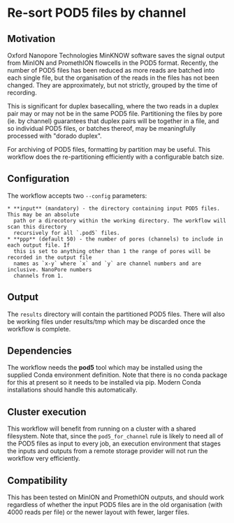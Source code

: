# Re-sort POD5 files by channel

## Motivation

Oxford Nanopore Technologies MinKNOW software saves the signal output from MinION and PromethION
flowcells in the POD5 format. Recently, the number of POD5 files has been reduced as more reads
are batched into each single file, but the organisation of the reads in the files has not been
changed. They are approximately, but not strictly, grouped by the time of recording.

This is significant for duplex basecalling, where the two reads in a duplex pair may or may not
be in the same POD5 file. Partitioning the files by pore (ie. by channel) guarantees that duplex
pairs will be together in a file, and so individual POD5 files, or batches thereof, may be
meaningfully processed with "dorado duplex".

For archiving of POD5 files, formatting by partition may be useful. This workflow does the
re-partitioning efficiently with a configurable batch size.

## Configuration

The workflow accepts two `--config` parameters:

    * **input** (mandatory) - the directory containing input POD5 files. This may be an absolute
      path or a direcotory within the working directory. The workflow will scan this directory
      recursively for all `.pod5` files.
    * **ppp** (default 50) - the number of pores (channels) to include in each output file. If
      this is set to anything other than 1 the range of pores will be recorded in the output file
      names as `x-y` where `x` and `y` are channel numbers and are inclusive. NanoPore numbers
      channels from 1.

## Output

The `results` directory will contain the partitioned POD5 files. There will also be working files
under results/tmp which may be discarded once the workflow is complete.

## Dependencies

The workflow needs the **pod5** tool which may be installed using the supplied Conda environment
definition. Note that there is no conda package for this at present so it needs to be installed
via pip. Modern Conda installations should handle this automatically.

## Cluster execution

This workflow will benefit from running on a cluster with a shared filesystem. Note that, since
the `pod5_for_channel` rule is likely to need all of the POD5 files as input to every job, an
execution environment that stages the inputs and outputs from a remote storage provider will not
run the workflow very efficiently.

## Compatibility

This has been tested on MinION and PromethION outputs, and should work regardless of whether the
input POD5 files are in the old organisation (with 4000 reads per file) or the newer layout with
fewer, larger files.


